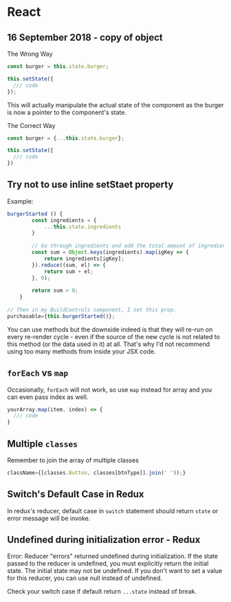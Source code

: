 # React

## 16 September 2018 - copy of object

The Wrong Way

```jsx
const burger = this.state.burger;

this.setState({
  /// code
});
```

This will actually manipulate the actual state of the component as the burger is now a pointer to the component's state.

The Correct Way

```jsx
const burger = {...this.state.burger};

this.setState({
  /// code
})
```

## Try not to use inline setStaet property

Example:

```jsx
burgerStarted () {
        const ingredients = {
            ...this.state.ingredients
        }
 
        // Go through ingredients and add the total amount of ingredients added.
        const sum = Object.keys(ingredients).map(igKey => {
            return ingredients[igKey];
        }).reduce((sum, el) => {
            return sum + el;
        }, 0);
 
        return sum > 0;
    }
 
// Then in my BuildControls component, I set this prop.
purchasable={this.burgerStarted()};
```

You can use methods but the downside indeed is that they will re-run on every re-render cycle - even if the source of the new cycle is not related to this method (or the data used in it) at all. That's why I'd not recommend using too many methods from inside your JSX code.

## `forEach` vs `map`

Occasionally, `forEach` will not work, so use `map` instead for array and you can even pass index as well.

```jsx
yourArray.map(item, index) => {
  /// code
}
```

## Multiple `classes`

Remember to join the array of multiple classes

```jsx
className={[classes.Button, classes[btnType]].join(' '));}
```

## Switch's Default Case in Redux

In redux's reducer, default case in `switch` statement should return `state` or error message will be invoke.

## Undefined during initialization error - Redux
Error: Reducer "errors" returned undefined during initialization. If the state passed to the reducer is undefined, you must explicitly return the initial state. The initial state may not be undefined. If you don't want to set a value for this reducer, you can use null instead of undefined.

Check your switch case if default return `...state` instead of break.